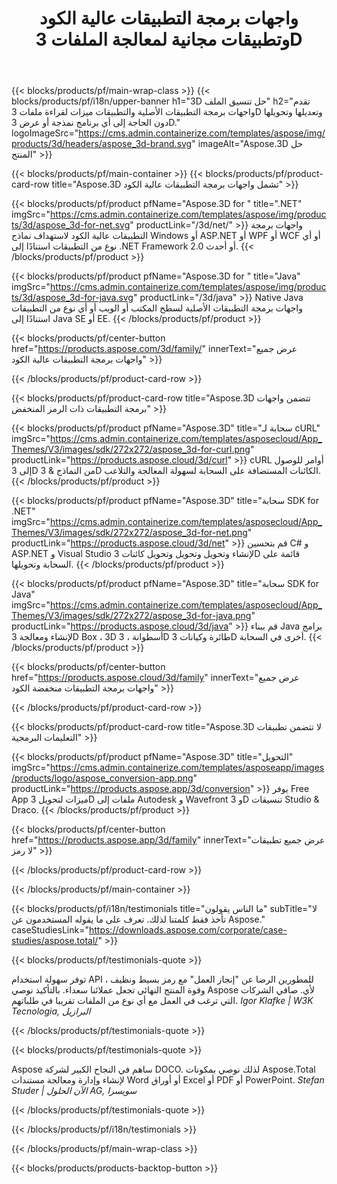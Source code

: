 ﻿---
title: واجهات برمجة التطبيقات عالية الكود وتطبيقات مجانية لمعالجة الملفات 3D 
weight: 1460
url: /ar/
description: إنشاء تحرير ملفات 3D وتحويلها. لا يتطلب برنامج النمذجة 3D. العمل مع الهندسة ، التسلسل الهرمي للمشهد ، مشاركة أو تقسيم الشبكات ، Animate Objects ، إضافة كاميرا مستهدفة.
google_site_verification: pJzfspWbY9hmASAU3ozD0x1YVIt8rcjsmkvNtlT8jsM
---
{{< blocks/products/pf/main-wrap-class >}}
{{< blocks/products/pf/i18n/upper-banner h1="3D حل تنسيق الملف" h2="تقدم واجهات برمجة التطبيقات الأصلية والتطبيقات ميزات لقراءة ملفات 3D وتعديلها وتحويلها دون الحاجة إلى أي برنامج نمذجة أو عرض 3D." logoImageSrc="https://cms.admin.containerize.com/templates/aspose/img/products/3d/headers/aspose_3d-brand.svg" imageAlt="Aspose.3D حل المنتج" >}}

{{< blocks/products/pf/main-container >}}
{{< blocks/products/pf/product-card-row title="Aspose.3D تشمل واجهات برمجة التطبيقات عالية الكود" >}}

{{< blocks/products/pf/product pfName="Aspose.3D for " title=".NET" imgSrc="https://cms.admin.containerize.com/templates/aspose/img/products/3d/aspose_3d-for-net.svg" productLink="/3d/net/" >}}
واجهات برمجة التطبيقات عالية الكود لاستهداف نماذج Windows أو ASP.NET أو WPF أو WCF أو أي نوع من التطبيقات استنادًا إلى .NET Framework 2.0 أو أحدث.
{{< /blocks/products/pf/product >}}

{{< blocks/products/pf/product pfName="Aspose.3D for " title="Java" imgSrc="https://cms.admin.containerize.com/templates/aspose/img/products/3d/aspose_3d-for-java.svg" productLink="/3d/java" >}}
Native Java واجهات برمجة التطبيقات الأصلية لسطح المكتب أو الويب أو أي نوع من التطبيقات استنادًا إلى Java SE أو EE.
{{< /blocks/products/pf/product >}}

{{< blocks/products/pf/center-button href="https://products.aspose.com/3d/family/" innerText="عرض جميع واجهات برمجة التطبيقات عالية الكود" >}}

{{< /blocks/products/pf/product-card-row >}}

{{< blocks/products/pf/product-card-row title="Aspose.3D تتضمن واجهات برمجة التطبيقات ذات الرمز المنخفض" >}}

{{< blocks/products/pf/product pfName="Aspose.3D" title="سحابة لـ cURL" imgSrc="https://cms.admin.containerize.com/templates/asposecloud/App_Themes/V3/images/sdk/272x272/aspose_3d-for-curl.png" productLink="https://products.aspose.cloud/3d/curl" >}}
cURL أوامر للوصول إلى 3D من النماذج & 3D الكائنات المستضافة على السحابة لسهولة المعالجة والتلاعب.
{{< /blocks/products/pf/product >}}

{{< blocks/products/pf/product pfName="Aspose.3D" title="سحابة SDK for .NET" imgSrc="https://cms.admin.containerize.com/templates/asposecloud/App_Themes/V3/images/sdk/272x272/aspose_3d-for-net.png" productLink="https://products.aspose.cloud/3d/net" >}}
قم بتحسين C# و ASP.NET و Visual Studio لإنشاء وتحويل وتحويل وتحويل كائنات 3D قائمة على السحابة وتحويلها.
{{< /blocks/products/pf/product >}}

{{< blocks/products/pf/product pfName="Aspose.3D" title="سحابة SDK for Java" imgSrc="https://cms.admin.containerize.com/templates/asposecloud/App_Themes/V3/images/sdk/272x272/aspose_3d-for-java.png" productLink="https://products.aspose.cloud/3d/java" >}}
قم ببناء Java برامج لإنشاء ومعالجة 3D Box ، 3D أسطوانة ، 3D طائرة وكيانات 3D أخرى في السحابة.
{{< /blocks/products/pf/product >}}

{{< blocks/products/pf/center-button href="https://products.aspose.cloud/3d/family" innerText="عرض جميع واجهات برمجة التطبيقات منخفضة الكود" >}}

{{< /blocks/products/pf/product-card-row >}}

{{< blocks/products/pf/product-card-row title="Aspose.3D لا تتضمن تطبيقات التعليمات البرمجية" >}}

{{< blocks/products/pf/product pfName="Aspose.3D" title="التحويل" imgSrc="https://cms.admin.containerize.com/templates/asposeapp/images/products/logo/aspose_conversion-app.png" productLink="https://products.aspose.app/3d/conversion" >}}
يوفر Free App ميزات لتحويل 3D ملفات إلى Autodesk و Wavefront و 3D تنسيقات Studio & Draco.
{{< /blocks/products/pf/product >}}

{{< blocks/products/pf/center-button href="https://products.aspose.app/3d/family" innerText="عرض جميع تطبيقات لا رمز" >}}

{{< /blocks/products/pf/product-card-row >}}

{{< /blocks/products/pf/main-container >}}

{{< blocks/products/pf/i18n/testimonials title="ما الناس يقولون" subTitle="لا تأخذ فقط كلمتنا لذلك. تعرف على ما يقوله المستخدمون عن Aspose." caseStudiesLink="https://downloads.aspose.com/corporate/case-studies/aspose.total/" >}}

{{< blocks/products/pf/testimonials-quote >}}
<p class="first">
 توفر سهولة استخدام API للمطورين الرضا عن "إنجاز العمل" مع رمز بسيط ونظيف ، وقوة المنتج النهائي تجعل عملائنا سعداء. بالتأكيد نوصي Aspose لأي. صافي الشركات التي ترغب في العمل مع أي نوع من الملفات تقريبا في طلباتهم.
 <em>
  Igor Klafke | W3K Tecnologia, البرازيل
 </em>
</p>

{{< /blocks/products/pf/testimonials-quote >}}

{{< blocks/products/pf/testimonials-quote >}}
<p class="second">
 Aspose ساهم في النجاح الكبير لشركة DOCO. لذلك نوصي بمكونات Aspose.Total لإنشاء وإدارة ومعالجة مستندات Word أو أوراق Excel أو PDF أو PowerPoint.
 <em>
  Stefan Studer | الآن الحلول AG, سويسرا
 </em>
</p>

{{< /blocks/products/pf/testimonials-quote >}}

{{< /blocks/products/pf/i18n/testimonials >}}

{{< /blocks/products/pf/main-wrap-class >}}

{{< blocks/products/products-backtop-button >}}